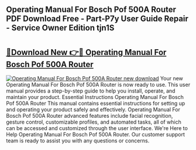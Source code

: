## Operating Manual For Bosch Pof 500A Router PDF Download Free - Part-P7y User Guide Repair - Service Owner Edition tjn1S

# <h2><a href="http://bc72725.oget.top/?id=Operating+Manual+For+Bosch+Pof+500A+Router">🔗Download New 👉🔴 Operating Manual For Bosch Pof 500A Router</a></h2>

[![Operating Manual For Bosch Pof 500A Router new download](https://i.imgur.com/5g1atiW.png)](http://bc72725.oget.top/?id=Operating+Manual+For+Bosch+Pof+500A+Router)
Your new Operating Manual For Bosch Pof 500A Router is now ready to use. This user manual provides a step-by-step guide to help you install, operate, and maintain your product. Essential Instructions Operating Manual For Bosch Pof 500A Router This manual contains essential instructions for setting up and operating your product safely and effectively. Operating Manual For Bosch Pof 500A Router advanced features include facial recognition, gesture control, customizable profiles, and automated tasks, all of which can be accessed and customized through the user interface. We're Here to Help Operating Manual For Bosch Pof 500A Router. Our customer support team is ready to assist you with any questions or concerns.
